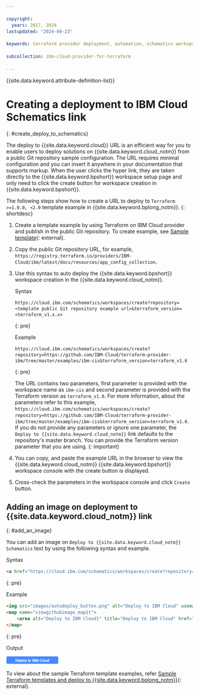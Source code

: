 ```yaml
---

copyright:
  years: 2017, 2024
lastupdated: "2024-09-23"

keywords: terraform provider deployment, automation, schematics workspace, ibm cloud terraform provider deployment, schematics workspace creation, auto deploy 

subcollection: ibm-cloud-provider-for-terraform

---
```


{{site.data.keyword.attribute-definition-list}}


# Creating a deployment to IBM Cloud Schematics link
{: #create_deploy_to_schematics}

The deploy to {{site.data.keyword.cloud}} URL is an efficient way for you to enable users to deploy solutions on {{site.data.keyword.cloud_notm}} from a public Git repository sample configuration. The URL requires minimal configuration and you can insert it anywhere in your documentation that supports markup. When the user clicks the hyper link, they are taken directly to the {{site.data.keyword.bpshort}} workspace setup page and only need to click the create button for workspace creation in {{site.data.keyword.bpshort}}.

The following steps show how to create a URL to deploy to `Terraform >=1.0.0, <2.0` template example in {{site.data.keyword.bplong_notm}}.
{: shortdesc}

1. Create a template example by using Terraform on IBM Cloud provider and publish in the public Git repository. To create example, see [Sample template](https://github.com/IBM-Cloud/terraform-provider-ibm/tree/master/examples){: external}.
2. Copy the public Git repository URL, for example, `https://registry.terraform.io/providers/IBM-Cloud/ibm/latest/docs/resources/app_config_collection`.
3. Use this syntax to auto deploy the {{site.data.keyword.bpshort}} workspace creation in the {{site.data.keyword.cloud_notm}}.

    Syntax

    ```text
    https://cloud.ibm.com/schematics/workspaces/create?repository=<template public Git repository example url>&terraform_version=<terraform_v1.x.x>
    ```
    {: pre}

    Example

    ```text
    https://cloud.ibm.com/schematics/workspaces/create?repository=https://github.com/IBM-Cloud/terraform-provider-ibm/tree/master/examples/ibm-cis&terraform_version=terraform_v1.6
    ```
    {: pre}

    The URL contains two parameters, first parameter is provided with the workspace name as `ibm-cis` and second parameter is provided with the Terraform version as `terraform_v1.0`. For more information, about the parameters refer to this example, `https://cloud.ibm.com/schematics/workspaces/create?repository=https://github.com/IBM-Cloud/terraform-provider-ibm/tree/master/examples/ibm-cis&terraform_version=terraform_v1.6`. If you do not provide any parameters or ignore one parameter, the `Deploy to {{site.data.keyword.cloud_notm}}` link defaults to the repository's master branch. You can provide the Terraform version parameter that you are using.
    {: important}

4. You can copy, and paste the example URL in the browser to view the {{site.data.keyword.cloud_notm}} {{site.data.keyword.bpshort}} workspace console with the create button is displayed.
5. Cross-check the parameters in the workspace console and click `Create` button.

## Adding an image on deployment to {{site.data.keyword.cloud_notm}} link
{: #add_an_image}

You can add an image on `Deploy to {{site.data.keyword.cloud_notm}} Schematics` text by using the following syntax and example.

Syntax
```html
<a href="https://cloud.ibm.com/schematics/workspaces/create?repository=<public Git repository example URL>/<workspace name>&terraform_version=terraform_xx">Deploy to IBM Cloud Schematics <img src=<image location>></a>
```
{: pre}

Example

```html
<img src="images/autodeploy_button.png" alt="Deploy to IBM Cloud" usemap="#viewgithubimage_map1t">
<map name="viewgithubimage_map1t">
    <area alt="Deploy to IBM Cloud}" title="Deploy to IBM Cloud" href="https://cloud.ibm.com/schematics/workspaces/create?repository=https://github.com/IBM-Cloud/terraform-provider-ibm/tree/master/examples/ibm-cis&terraform_version=terraform_v1.6" target="_blank" coords="3,1,140,20" shape="rect">
</map>
```
{: pre}

Output

<img usemap="#deploybutton_map1t" alt="Auto deployment button" src="images/autodeploy_button.png"><map name="deploybutton_map1t" alt="This image leads to create an action.">
    <area alt="Deploy to {{site.data.keyword.cloud_notm}}" title="Deploy to {{site.data.keyword.cloud_notm}}" href="https://cloud.ibm.com/schematics/workspaces/create?repository=https://github.com/IBM-Cloud/terraform-provider-ibm/tree/master/examples/ibm-cis&terraform_version=terraform_v1.6" target="_blank" coords="1,3,139,20" shape="rect">
</map>

To view about the sample Terraform template examples, refer [Sample Terraform templates and deploy to {{site.data.keyword.bplong_notm}}](https://registry.terraform.io/providers/IBM-Cloud/ibm/latest/docs/resources/app_config_collection){: external}.
